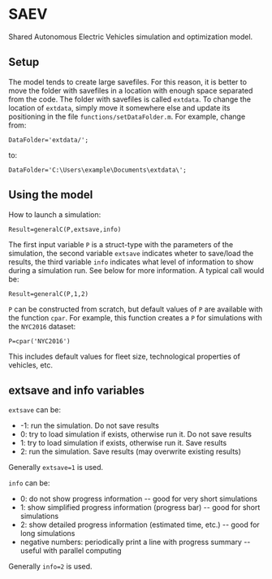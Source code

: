 # SAEV
 
Shared Autonomous Electric Vehicles simulation and optimization model.


Setup
-----

The model tends to create large savefiles. For this reason, it is better to move the folder with savefiles in a location with enough space separated from the code.
The folder with savefiles is called `extdata`.
To change the location of `extdata`, simply move it somewhere else and update its positioning in the file `functions/setDataFolder.m`.
For example, change from:

`DataFolder='extdata/';`

to:

`DataFolder='C:\Users\example\Documents\extdata\';`


Using the model
---------------

How to launch a simulation:

`Result=generalC(P,extsave,info)`

The first input variable `P` is a struct-type with the parameters of the simulation, the second variable `extsave` indicates wheter to save/load the results, the third variable `info` indicates what level of information to show during a simulation run. See below for more information.
A typical call would be:

`Result=generalC(P,1,2)`

`P` can be constructed from scratch, but default values of `P` are available with the function `cpar`. For example, this function creates a `P` for simulations with the `NYC2016` dataset:

`P=cpar('NYC2016')`

This includes default values for fleet size, technological properties of vehicles, etc.

extsave and info variables
--------------------------

`extsave` can be:
* -1: run the simulation. Do not save results
* 0: try to load simulation if exists, otherwise run it. Do not save results
* 1: try to load simulation if exists, otherwise run it. Save results
* 2: run the simulation. Save results (may overwrite existing results)

Generally `extsave=1` is used.

`info` can be:
* 0: do not show progress information -- good for very short simulations
* 1: show simplified progress information (progress bar) -- good for short simulations
* 2: show detailed progress information (estimated time, etc.) -- good for long simulations
* negative numbers: periodically print a line with progress summary -- useful with parallel computing 

Generally `info=2` is used.